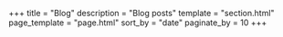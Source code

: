 +++
title = "Blog"
description = "Blog posts"
template = "section.html"
page_template = "page.html"
sort_by = "date" 
paginate_by = 10
+++
